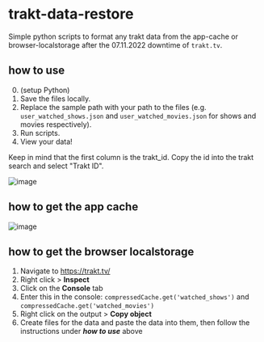 # trakt-data-restore
Simple python scripts to format any trakt data from the app-cache or browser-localstorage after the 07.11.2022 downtime of `trakt.tv`.  

## how to use
0. (setup Python)
1. Save the files locally. 
2. Replace the sample path with your path to the files (e.g. `user_watched_shows.json` and `user_watched_movies.json` for shows and movies respectively).
3. Run scripts.
4. View your data!

Keep in mind that the first column is the trakt_id. Copy the id into the trakt search and select "Trakt ID".

![image](https://user-images.githubusercontent.com/67203883/208303777-56f1d0d5-09c4-45fe-9068-5dd341d96586.png)


## how to get the app cache
![image](https://user-images.githubusercontent.com/67203883/208303634-363c8a3b-58c9-4e99-b88f-73992a8600b1.png)

## how to get the browser localstorage
1. Navigate to https://trakt.tv/
2. Right click > **Inspect**
3. Click on the **Console** tab
4. Enter this in the console: `compressedCache.get('watched_shows')` and `compressedCache.get('watched_movies')`
5. Right click on the output > **Copy object**
6. Create files for the data and paste the data into them, then follow the instructions under ***how to use*** above

